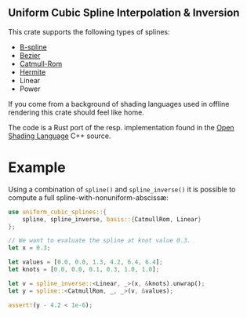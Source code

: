 ## Uniform Cubic Spline Interpolation & Inversion

This crate supports the following types of splines:
* [B-spline](https://en.wikipedia.org/wiki/B-spline)
* [Bezier](https://en.wikipedia.org/wiki/Composite_B%C3%A9zier_curve)
* [Catmull-Rom](https://en.wikipedia.org/wiki/Cubic_Hermite_spline#Catmull%E2%80%93Rom_spline)
* [Hermite](https://en.wikipedia.org/wiki/Cubic_Hermite_spline)
* Linear
* Power

If you come from a background of shading languages used in offline
rendering this crate should feel like home.

The code is a Rust port of the resp. implementation found in the
[Open Shading Language](https://github.com/imageworks/OpenShadingLanguage)
C++ source.

# Example
Using a combination of `spline()` and `spline_inverse()` it is
possible to compute a full spline-with-nonuniform-abscissæ:
```rust
use uniform_cubic_splines::{
    spline, spline_inverse, basis::{CatmullRom, Linear}
};

// We want to evaluate the spline at knot value 0.3.
let x = 0.3;

let values = [0.0, 0.0, 1.3, 4.2, 6.4, 6.4];
let knots = [0.0, 0.0, 0.1, 0.3, 1.0, 1.0];

let v = spline_inverse::<Linear, _>(x, &knots).unwrap();
let y = spline::<CatmullRom, _, _>(v, &values);

assert!(y - 4.2 < 1e-6);
```
